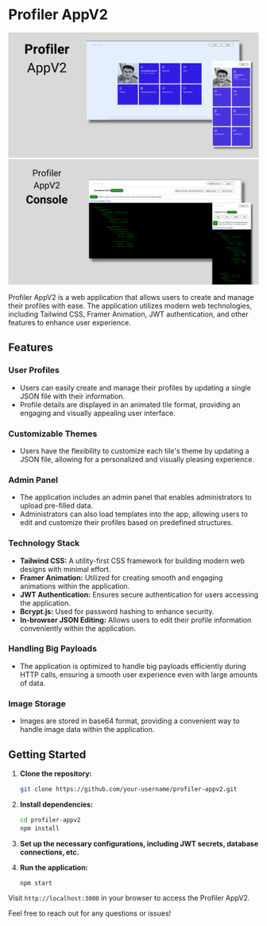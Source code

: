 # Profiler AppV2

<div style="display: flex;  flex-direction: row">
    <div style="display: flex; flex: 3; flex-direction: column">
        <div style="flex: 1;">
            <img src="./banner/1.png" alt="DSA-Tracker">
        </div>
        <div style="flex: 1;">
            <img src="./banner/2.png" alt="DSA-Tracker">
        </div>
    </div>
</div>

Profiler AppV2 is a web application that allows users to create and manage their profiles with ease. The application utilizes modern web technologies, including Tailwind CSS, Framer Animation, JWT authentication, and other features to enhance user experience.

## Features

### User Profiles

- Users can easily create and manage their profiles by updating a single JSON file with their information.
- Profile details are displayed in an animated tile format, providing an engaging and visually appealing user interface.

### Customizable Themes

- Users have the flexibility to customize each tile's theme by updating a JSON file, allowing for a personalized and visually pleasing experience.

### Admin Panel

- The application includes an admin panel that enables administrators to upload pre-filled data.
- Administrators can also load templates into the app, allowing users to edit and customize their profiles based on predefined structures.

### Technology Stack

- **Tailwind CSS:** A utility-first CSS framework for building modern web designs with minimal effort.
- **Framer Animation:** Utilized for creating smooth and engaging animations within the application.
- **JWT Authentication:** Ensures secure authentication for users accessing the application.
- **Bcrypt.js:** Used for password hashing to enhance security.
- **In-browser JSON Editing:** Allows users to edit their profile information conveniently within the application.

### Handling Big Payloads

- The application is optimized to handle big payloads efficiently during HTTP calls, ensuring a smooth user experience even with large amounts of data.

### Image Storage

- Images are stored in base64 format, providing a convenient way to handle image data within the application.

## Getting Started

1. **Clone the repository:**

   ```bash
   git clone https://github.com/your-username/profiler-appv2.git
   ```

2. **Install dependencies:**

   ```bash
   cd profiler-appv2
   npm install
   ```

3. **Set up the necessary configurations, including JWT secrets, database connections, etc.**

4. **Run the application:**

   ```bash
   npm start
   ```

Visit `http://localhost:3000` in your browser to access the Profiler AppV2.

Feel free to reach out for any questions or issues!
